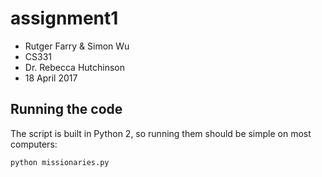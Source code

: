 # assignment1
- Rutger Farry & Simon Wu
- CS331
- Dr. Rebecca Hutchinson
- 18 April 2017

## Running the code
The script is built in Python 2, so running them should be simple on most computers:
```bash
python missionaries.py
```
